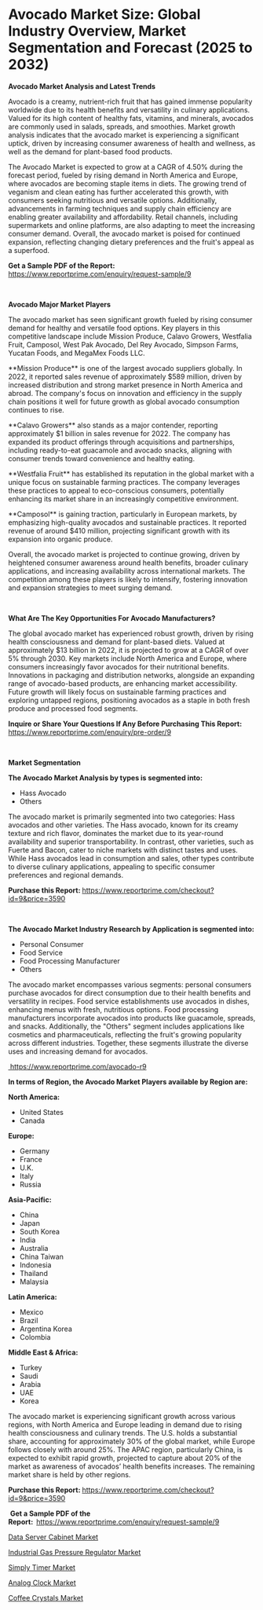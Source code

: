 <p><h1>Avocado Market Size: Global Industry Overview, Market Segmentation and Forecast (2025 to 2032)</h1></p><p><strong>Avocado Market Analysis and Latest Trends</strong></p>
<p><p>Avocado is a creamy, nutrient-rich fruit that has gained immense popularity worldwide due to its health benefits and versatility in culinary applications. Valued for its high content of healthy fats, vitamins, and minerals, avocados are commonly used in salads, spreads, and smoothies. Market growth analysis indicates that the avocado market is experiencing a significant uptick, driven by increasing consumer awareness of health and wellness, as well as the demand for plant-based food products.</p><p>The Avocado Market is expected to grow at a CAGR of 4.50% during the forecast period, fueled by rising demand in North America and Europe, where avocados are becoming staple items in diets. The growing trend of veganism and clean eating has further accelerated this growth, with consumers seeking nutritious and versatile options. Additionally, advancements in farming techniques and supply chain efficiency are enabling greater availability and affordability. Retail channels, including supermarkets and online platforms, are also adapting to meet the increasing consumer demand. Overall, the avocado market is poised for continued expansion, reflecting changing dietary preferences and the fruit's appeal as a superfood.</p></p>
<p><strong>Get a Sample PDF of the Report:&nbsp;</strong> <a href="https://www.reportprime.com/enquiry/request-sample/9?utm_campaign=3047&utm_medium=2&utm_source=Github&utm_content=ia&utm_term=17032025&utm_id=avocado">https://www.reportprime.com/enquiry/request-sample/9</a></p>
<p>&nbsp;</p>
<p><strong>Avocado Major Market Players</strong></p>
<p><p>The avocado market has seen significant growth fueled by rising consumer demand for healthy and versatile food options. Key players in this competitive landscape include Mission Produce, Calavo Growers, Westfalia Fruit, Camposol, West Pak Avocado, Del Rey Avocado, Simpson Farms, Yucatan Foods, and MegaMex Foods LLC.</p><p>**Mission Produce** is one of the largest avocado suppliers globally. In 2022, it reported sales revenue of approximately $589 million, driven by increased distribution and strong market presence in North America and abroad. The company's focus on innovation and efficiency in the supply chain positions it well for future growth as global avocado consumption continues to rise.</p><p>**Calavo Growers** also stands as a major contender, reporting approximately $1 billion in sales revenue for 2022. The company has expanded its product offerings through acquisitions and partnerships, including ready-to-eat guacamole and avocado snacks, aligning with consumer trends toward convenience and healthy eating.</p><p>**Westfalia Fruit** has established its reputation in the global market with a unique focus on sustainable farming practices. The company leverages these practices to appeal to eco-conscious consumers, potentially enhancing its market share in an increasingly competitive environment.</p><p>**Camposol** is gaining traction, particularly in European markets, by emphasizing high-quality avocados and sustainable practices. It reported revenue of around $410 million, projecting significant growth with its expansion into organic produce.</p><p>Overall, the avocado market is projected to continue growing, driven by heightened consumer awareness around health benefits, broader culinary applications, and increasing availability across international markets. The competition among these players is likely to intensify, fostering innovation and expansion strategies to meet surging demand.</p></p>
<p>&nbsp;</p>
<p><strong>What Are The Key Opportunities For Avocado Manufacturers?</strong></p>
<p><p>The global avocado market has experienced robust growth, driven by rising health consciousness and demand for plant-based diets. Valued at approximately $13 billion in 2022, it is projected to grow at a CAGR of over 5% through 2030. Key markets include North America and Europe, where consumers increasingly favor avocados for their nutritional benefits. Innovations in packaging and distribution networks, alongside an expanding range of avocado-based products, are enhancing market accessibility. Future growth will likely focus on sustainable farming practices and exploring untapped regions, positioning avocados as a staple in both fresh produce and processed food segments.</p></p>
<p><strong>Inquire or Share Your Questions If Any Before Purchasing This Report:</strong> <a href="https://www.reportprime.com/enquiry/pre-order/9?utm_campaign=3047&utm_medium=2&utm_source=Github&utm_content=ia&utm_term=17032025&utm_id=avocado">https://www.reportprime.com/enquiry/pre-order/9</a></p>
<p>&nbsp;</p>
<p><strong>Market Segmentation</strong></p>
<p><strong>The Avocado Market Analysis by types is segmented into:</strong></p>
<p><ul><li>Hass Avocado</li><li>Others</li></ul></p>
<p><p>The avocado market is primarily segmented into two categories: Hass avocados and other varieties. The Hass avocado, known for its creamy texture and rich flavor, dominates the market due to its year-round availability and superior transportability. In contrast, other varieties, such as Fuerte and Bacon, cater to niche markets with distinct tastes and uses. While Hass avocados lead in consumption and sales, other types contribute to diverse culinary applications, appealing to specific consumer preferences and regional demands.</p></p>
<p><strong>Purchase this Report:&nbsp;</strong><a href="https://www.reportprime.com/checkout?id=9&price=3590&utm_campaign=3047&utm_medium=2&utm_source=Github&utm_content=ia&utm_term=17032025&utm_id=avocado">https://www.reportprime.com/checkout?id=9&price=3590</a></p>
<p>&nbsp;</p>
<p><strong>The Avocado Market Industry Research by Application is segmented into:</strong></p>
<p><ul><li>Personal Consumer</li><li>Food Service</li><li>Food Processing Manufacturer</li><li>Others</li></ul></p>
<p><p>The avocado market encompasses various segments: personal consumers purchase avocados for direct consumption due to their health benefits and versatility in recipes. Food service establishments use avocados in dishes, enhancing menus with fresh, nutritious options. Food processing manufacturers incorporate avocados into products like guacamole, spreads, and snacks. Additionally, the "Others" segment includes applications like cosmetics and pharmaceuticals, reflecting the fruit's growing popularity across different industries. Together, these segments illustrate the diverse uses and increasing demand for avocados.</p></p>
<p><a href="https://www.reportprime.com/avocado-r9?utm_campaign=3047&utm_medium=2&utm_source=Github&utm_content=ia&utm_term=17032025&utm_id=avocado">&nbsp;https://www.reportprime.com/avocado-r9</a></p>
<p><strong>In terms of Region, the Avocado Market Players available by Region are:</strong></p>
<p>
    <p> <strong> North America: </strong>
        <ul>
            <li>United States</li>
            <li>Canada</li>
        </ul>
        </p> 
    <p> <strong> Europe: </strong>
        <ul>
            <li>Germany</li>
            <li>France</li>
            <li>U.K.</li>
            <li>Italy</li>
            <li>Russia</li>
        </ul>
        </p> 
    <p> <strong> Asia-Pacific: </strong>
        <ul>
            <li>China</li>
            <li>Japan</li>
            <li>South Korea</li>
            <li>India</li>
            <li>Australia</li>
            <li>China Taiwan</li>
            <li>Indonesia</li>
            <li>Thailand</li>
            <li>Malaysia</li>
        </ul>
        </p> 
    <p> <strong> Latin America: </strong>
        <ul>
            <li>Mexico</li>
            <li>Brazil</li>
            <li>Argentina Korea</li>
            <li>Colombia</li>
        </ul>
        </p> 
    <p> <strong> Middle East & Africa: </strong>
        <ul>
            <li>Turkey</li>
            <li>Saudi</li>
            <li>Arabia</li>
            <li>UAE</li>
            <li>Korea</li>
        </ul>
    </p>
    </p>
<p><p>The avocado market is experiencing significant growth across various regions, with North America and Europe leading in demand due to rising health consciousness and culinary trends. The U.S. holds a substantial share, accounting for approximately 30% of the global market, while Europe follows closely with around 25%. The APAC region, particularly China, is expected to exhibit rapid growth, projected to capture about 20% of the market as awareness of avocados’ health benefits increases. The remaining market share is held by other regions.</p></p>
<p><strong>Purchase this Report: </strong><a href="https://www.reportprime.com/checkout?id=9&price=3590&utm_campaign=3047&utm_medium=2&utm_source=Github&utm_content=ia&utm_term=17032025&utm_id=avocado">https://www.reportprime.com/checkout?id=9&price=3590</a></p>
<p>&nbsp;<strong>Get a Sample PDF of the Report:&nbsp;&nbsp;</strong><a href="https://www.reportprime.com/enquiry/request-sample/9?utm_campaign=3047&utm_medium=2&utm_source=Github&utm_content=ia&utm_term=17032025&utm_id=avocado">https://www.reportprime.com/enquiry/request-sample/9</a></p>
<p><strong></strong></p>
<p><p><a href="https://www.linkedin.com/pulse/future-demand-revenue-forecast-data-server-cabinet-market-eevuc?utm_campaign=3047&utm_medium=2&utm_source=Github&utm_content=ia&utm_term=17032025&utm_id=avocado">Data Server Cabinet Market</a></p><p><a href="https://www.linkedin.com/pulse/market-dynamics-trends-in-depth-look-industrial-gas-pressure-vmy0e?utm_campaign=3047&utm_medium=2&utm_source=Github&utm_content=ia&utm_term=17032025&utm_id=avocado">Industrial Gas Pressure Regulator Market</a></p><p><a href="https://www.linkedin.com/pulse/frameworks-advancements-simply-timer-market-key-findings-ipwrc?utm_campaign=3047&utm_medium=2&utm_source=Github&utm_content=ia&utm_term=17032025&utm_id=avocado">Simply Timer Market</a></p><p><a href="https://www.linkedin.com/pulse/market-leaders-laggards-global-analog-clock-trends-forecast-k9dlc?utm_campaign=3047&utm_medium=2&utm_source=Github&utm_content=ia&utm_term=17032025&utm_id=avocado">Analog Clock Market</a></p><p><a href="https://www.linkedin.com/pulse/coffee-crystals-market-size-2025-2032-reports-rise-cagr-xztqc?utm_campaign=3047&utm_medium=2&utm_source=Github&utm_content=ia&utm_term=17032025&utm_id=avocado">Coffee Crystals Market</a></p></p>